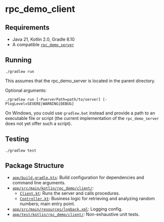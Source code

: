 # rpc_demo_client

## Requirements

- Java 21, Kotlin 2.0, Gradle 8.10
- A compatible [`rpc_demo_server`](../rpc_demo_server)

## Running

```
./gradlew run
```

This assumes that the rpc_demo_server is located in the parent directory.

Optional arguments:

```
./gradlew run [-PserverPath=path/to/server] [-PlogLevel=SEVERE|WARNING|DEBUG]
```

On Windows, you could use `gradlew.bat` instead and provide a path to an executable file or script (the current implementation of the `rpc_demo_server` does not yet offer such a script).

## Testing

```
./gradlew test
```

## Package Structure

- [`app/build.gradle.kts`](./app/build.gradle.kts): Build configuration for dependencies and command line arguments.
- [`app/src/main/kotlin/rpc_demo/client/`](./app/src/main/kotlin/rpc_demo/client/):
  - [`Client.kt`](./app/src/main/kotlin/rpc_demo/client/Client.kt): Runs the server and calls procedures.
  - [`Controller.kt`](./app/src/main/kotlin/rpc_demo/client/Controller.kt): Business logic for retrieving and analyzing random numbers; main entry point.
- [`app/src/main/resources/logback.xml`](./app/src/main/resources/logback.xml): Logging config.
- [`app/test/kotlin/rpc_demo/client/`](./app/test/kotlin/rpc_demo/client/): Non-exhaustive unit tests.
